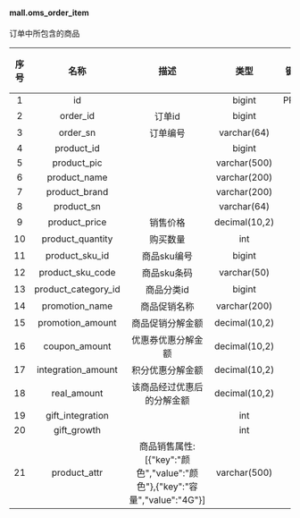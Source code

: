 #### mall.oms_order_item 
订单中所包含的商品

| 序号 | 名称 | 描述 | 类型 | 键 | 为空 | 额外 | 默认值 |
| :--: | :--: | :--: | :--: | :--: | :--: | :--: | :--: |
| 1 | id |  | bigint | PRI | NO | auto_increment |  |
| 2 | order_id | 订单id | bigint |  | YES |  |  |
| 3 | order_sn | 订单编号 | varchar(64) |  | YES |  |  |
| 4 | product_id |  | bigint |  | YES |  |  |
| 5 | product_pic |  | varchar(500) |  | YES |  |  |
| 6 | product_name |  | varchar(200) |  | YES |  |  |
| 7 | product_brand |  | varchar(200) |  | YES |  |  |
| 8 | product_sn |  | varchar(64) |  | YES |  |  |
| 9 | product_price | 销售价格 | decimal(10,2) |  | YES |  |  |
| 10 | product_quantity | 购买数量 | int |  | YES |  |  |
| 11 | product_sku_id | 商品sku编号 | bigint |  | YES |  |  |
| 12 | product_sku_code | 商品sku条码 | varchar(50) |  | YES |  |  |
| 13 | product_category_id | 商品分类id | bigint |  | YES |  |  |
| 14 | promotion_name | 商品促销名称 | varchar(200) |  | YES |  |  |
| 15 | promotion_amount | 商品促销分解金额 | decimal(10,2) |  | YES |  |  |
| 16 | coupon_amount | 优惠券优惠分解金额 | decimal(10,2) |  | YES |  |  |
| 17 | integration_amount | 积分优惠分解金额 | decimal(10,2) |  | YES |  |  |
| 18 | real_amount | 该商品经过优惠后的分解金额 | decimal(10,2) |  | YES |  |  |
| 19 | gift_integration |  | int |  | YES |  | 0 |
| 20 | gift_growth |  | int |  | YES |  | 0 |
| 21 | product_attr | 商品销售属性:[{"key":"颜色","value":"颜色"},{"key":"容量","value":"4G"}] | varchar(500) |  | YES |  |  |

